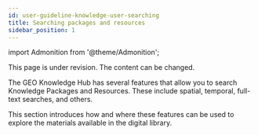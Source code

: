 ```yaml
---
id: user-guideline-knowledge-user-searching
title: Searching packages and resources
sidebar_position: 1
---
```


import Admonition from '@theme/Admonition';

<Admonition type="caution" icon="🚧" title="Page under revision">
    <p>This page is under revision. The content can be changed.</p>
</Admonition>

The GEO Knowledge Hub has several features that allow you to search Knowledge Packages and Resources. These include spatial, temporal, full-text searches, and others.

This section introduces how and where these features can be used to explore the materials available in the digital library. 
